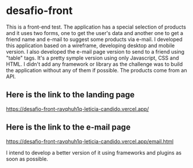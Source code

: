 # desafio-front

This is a front-end test. The application has a special selection of products and it uses two forms, one to get the user's data and another one to get a friend name and e-mail to suggest some products via e-mail. 
I developed this application based on a wireframe, developing desktop and mobile version. I also developed the e-mail page version to send to a friend using "table" tags. 
It's a pretty symple version using only Javascript, CSS and HTML. I didn't add any framework or library as the challenge was to build the application without any of them if possible. The products come from an API.

## Here is the link to the landing page
https://desafio-front-ravqhuh1q-leticia-candido.vercel.app/

## Here is the link to the e-mail page
https://desafio-front-ravqhuh1q-leticia-candido.vercel.app/email.html

I intend to develop a better version of it using frameworks and plugins as soon as possible. 
